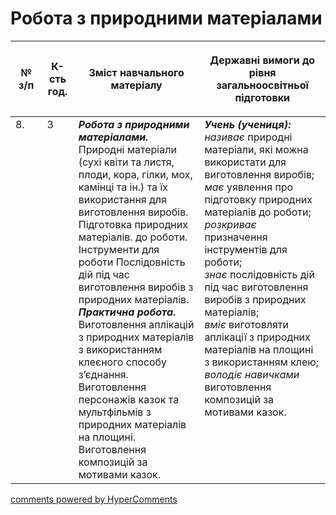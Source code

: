 <div id="hypercomments_widget" class="js-hypercomments-widget invisible"></div>

# Робота з природними матеріалами

<table>
<thead>
  <tr>
    <th width="10%" align="center"><p>№ з/п</p></td>
    <th width="10%" align="center"><p>К-сть год.</p></td>
    <th width="40%" align="center"><p>Зміст навчального матеріалу</p></td>
    <th width="60%" align="center"><p>Державні вимоги до рівня загальноосвітньої підготовки</p></td>
  </tr>
</thead>
<tbody>
  <tr>
    <td width="10%" style="vertical-align:top !important;">
8.</td>
    <td width="10%" style="vertical-align:top !important;">
3</td>
    <td width="40%" style="vertical-align:top !important;">
<b><i>Робота з природними матеріалами.</i></b> Природні матеріали (сухі квіти та листя, плоди, кора, гілки, мох, камінці та ін.) та їх використання для виготовлення виробів. Підготовка природних матеріалів. до роботи. Інструменти для роботи Послідовність дій під час виготовлення виробів з природних матеріалів. <br>
<b><i>Практична робота.</i></b> <br>
Виготовлення аплікацій з природних матеріалів з використанням клеєного способу з’єднання.<br>
Виготовлення персонажів казок та мультфільмів з природних матеріалів на площині.<br>
Виготовлення композицій за мотивами казок.<br>
</td>
    <td width="60%" style="vertical-align:top !important;">
<i><b>Учень (учениця):</b></i><br>
<i>називає</i> природні матеріали, які можна використати для виготовлення виробів;<br>
<i>має</i> уявлення про підготовку природних матеріалів до роботи;<br>
<i>розкриває</i> призначення інструментів для роботи;<br>
<i>знає</i> послідовність дій під час виготовлення виробів з природних матеріалів;<br>
<i>вміє</i> виготовляти аплікації з природних матеріалів на площині з використанням клею; <br>
<i>володіє навичками</i> виготовлення композицій за мотивами казок.<br>
</td>
  </tr>
</tbody>
</table>

<div class="js-hypercomments-container">
<a href="http://hypercomments.com" class="hc-link" title="comments widget">comments powered by HyperComments</a>
</div>